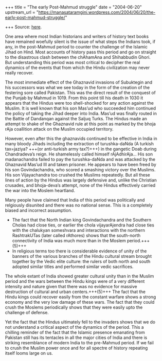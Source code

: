 +++
title = "The early Post-Mahmud struggle"
date = "2004-06-20"
upstream_url = "https://manasataramgini.wordpress.com/2004/06/20/the-early-post-mahmud-struggle/"

+++
Source: [here](https://manasataramgini.wordpress.com/2004/06/20/the-early-post-mahmud-struggle/).

One area where most Indian historians and writers of history text books have remained woefully silent is the issue of what steps the Indians took, if any, in the post-Mahmud period to counter the challenge of the Islamic Jihad on Hind. Most accounts of history pass this period and go on straight to the disastrous clash between the chAhamAna and Shihabbudin Ghori. But understanding this period was most critical to decipher the real dynamics of the events that from which the Hindu civilization may never really recover. 

The most immediate effect of the Ghaznavid invasions of Subuktegin and his successors was what we see today in the form of the creation of the festering sore called Pakistan. This was the direct result of the conquest of the Punjab by Mahmud in 1019. From this point till his death in 1030 it appears that the Hindus were too shell-shocked for any action against the Muslim. It is well known that his son Mas’ud who succeeded him continued the policy of taking the Jihad deeper into India. Mas’ud was finally routed in the Battle of Dandanqan against the Saljuq Turks. The Hindus made an attempt to shake of the Ghaznavid rule at this point as marked by the bhoja rAja coallition attack on the Muslim occupied territory.

However, even after this the ghaznavids continued to be effective in India in many bloody Jihads including the extraction of turushka-daNda (A turkish tax=jaziya? +++(or anti-turkish army tax?)+++) in the gangetic Doab during Chandradeva’s reign. He shamelessly called himself rAjAdhirAja… His son madanachandra failed to pay the turushka-daNda and was attacked by the Ghaznavid Mas’ud III and taken prisoner. He appears to have been freed by his son Govindachandra, who scored a smashing victory over the Muslims. His son Vijayachandra too crushed the Muslims repeatedly. But all these lines of action by the Hindus was largely defensive and, unlike the Christian crusades, and bhoja-deva’s attempt, none of the Hindus effectively carried the war into the Moslem heartland.

Many people have claimed that India of this period was politically and relgiously disunited and there was no national sense. This is a completely biased and incorrect assumption. 

- The fact that the North Indian king Govindachandra and the Southern Cholas had close ties, or earlier the chola vijayarAjendra had close ties with the chalukyan someshvara and interactions with the northern RashtrakUTas (later called rAthores) shows that the south-north connectivity of India was much more than in the Moslem period.+++(5)+++ 
- In religious terms too there is considerable evidence of unity of the banners of the various branches of the Hindu cultural stream brought together by the Vedic elite culture: the rulers of both north and south adopted similar titles and performed similar vedic sacrifices. 

The whole extant of India showed greater cultural unity than in the Muslim period and the wars between the Hindu kings were of a very different intensity and nature given that there was no evidence for massive destruction of cultural and urban centers.+++(5)+++ The fact that the Hindu kings could recover easily from the constant warfare shows a strong economy and the very low damage of these wars. The fact that they could crush the Moslems periodically shows that they were easily upto the challenge of defense. 

Yet the fact that the Hindus ultimately fell to the invaders shows that we do not understand a critical aspect of the dynamics of the period. This a chilling reminder of the fact that the Islamic presence emanating from Pakistan still has its tentacles in all the major cities of India and there is striking resemblance of modern India to the pre-Mahmud period. If we fail to crush the Muslim power once and for all spectre of history repeating itself looms large on us.

